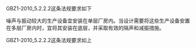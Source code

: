 GBZ1-2010_5.2.2.2这条法规要求如下

噪声与振动较大的生产设备宜安装在单层厂房内。当设计需要将这些生产设备安置在多层厂房内时，宜将其安装在底层，并采取有效的隔声和减振措施。

GBZ1-2010_5.2.2.2这条法规要求如上
